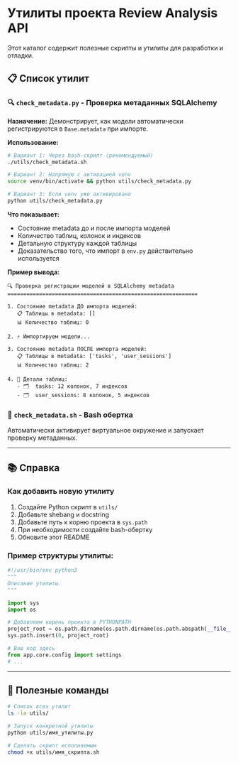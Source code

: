 # Утилиты проекта Review Analysis API

Этот каталог содержит полезные скрипты и утилиты для разработки и отладки.

## 📋 Список утилит

### 🔍 `check_metadata.py` - Проверка метаданных SQLAlchemy

**Назначение:** Демонстрирует, как модели автоматически регистрируются в `Base.metadata` при импорте.

**Использование:**
```bash
# Вариант 1: Через bash-скрипт (рекомендуемый)
./utils/check_metadata.sh

# Вариант 2: Напрямую с активацией venv
source venv/bin/activate && python utils/check_metadata.py

# Вариант 3: Если venv уже активировано
python utils/check_metadata.py
```

**Что показывает:**
- Состояние metadata до и после импорта моделей
- Количество таблиц, колонок и индексов
- Детальную структуру каждой таблицы
- Доказательство того, что импорт в `env.py` действительно используется

**Пример вывода:**
```
🔍 Проверка регистрации моделей в SQLAlchemy metadata
============================================================

1. Состояние metadata ДО импорта моделей:
   📋 Таблицы в metadata: []
   📊 Количество таблиц: 0

2. ⚡ Импортируем модели...

3. Состояние metadata ПОСЛЕ импорта моделей:
   📋 Таблицы в metadata: ['tasks', 'user_sessions']
   📊 Количество таблиц: 2

4. 📝 Детали таблиц:
   - 🗂️  tasks: 12 колонок, 7 индексов
   - 🗂️  user_sessions: 8 колонок, 5 индексов
```

### 🔧 `check_metadata.sh` - Bash обертка

Автоматически активирует виртуальное окружение и запускает проверку метаданных.

---

## 📚 Справка

### Как добавить новую утилиту

1. Создайте Python скрипт в `utils/`
2. Добавьте shebang и docstring
3. Добавьте путь к корню проекта в `sys.path`
4. При необходимости создайте bash-обертку
5. Обновите этот README

### Пример структуры утилиты:

```python
#!/usr/bin/env python3
"""
Описание утилиты.
"""

import sys
import os

# Добавляем корень проекта в PYTHONPATH
project_root = os.path.dirname(os.path.dirname(os.path.abspath(__file__)))
sys.path.insert(0, project_root)

# Ваш код здесь
from app.core.config import settings
# ...
```

---

## 🎯 Полезные команды

```bash
# Список всех утилит
ls -la utils/

# Запуск конкретной утилиты
python utils/имя_утилиты.py

# Сделать скрипт исполняемым
chmod +x utils/имя_скрипта.sh
```
